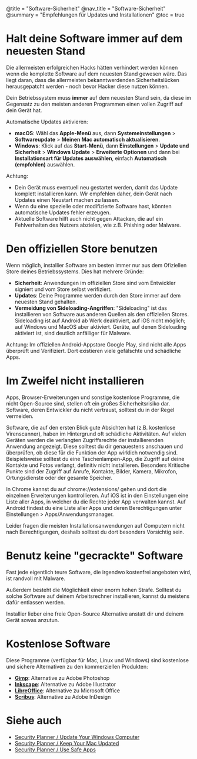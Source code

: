 @title = "Software-Sicherheit"
@nav_title = "Software-Sicherheit"
@summary = "Empfehlungen für Updates und Installationen"
@toc = true

# Halt deine Software immer auf dem neuesten Stand

Die allermeisten erfolgreichen Hacks hätten verhindert werden können wenn die komplette Software auf dem neuesten Stand gewesen wäre. Das liegt daran, dass die allermeisten bekanntwerdenden Sicherheitslücken herausgepatcht werden - noch bevor Hacker diese nutzen können.

Dein Betriebssystem muss **immer** auf dem neuesten Stand sein, da diese im Gegensatz zu den meisten anderen Programmen einen vollen Zugriff auf dein Gerät hat.

Automatische Updates aktivieren:

* **macOS**: Wähl das **Apple-Menü** aus, dann **Systemeinstellungen** > **Softwareupdate** > **Meinen Mac automatisch aktualisieren**.
* **Windows**: Klick auf das **Start-Menü**, dann **Einstellungen** > **Update und Sicherheit** > **Windows Update** > **Erweiterte Optionen** und dann bei **Installationsart für Updates auswählen**, einfach **Automatisch (empfohlen)** auswählen.

Achtung:

* Dein Gerät muss eventuell neu gestartet werden, damit das Update komplett installieren kann. Wir empfehlen daher, dein Gerät nach Updates einen Neustart machen zu lassen.
* Wenn du eine spezielle oder modifizierte Software hast, könnten automatische Updates fehler erzeugen.
* Aktuelle Software hilft auch nicht gegen Attacken, die auf ein Fehlverhalten des Nutzers abzielen, wie z.B. Phishing oder Malware.

# Den offiziellen Store benutzen

Wenn möglich, installier Software am besten immer nur aus dem  Ofiziellen Store deines Betriebssystems. Dies hat mehrere Gründe:

* **Sicherheit**: Anwendungen im offiziellen Store sind vom Entwickler signiert und vom Store selbst verifiziert.
* **Updates**: Deine Programme werden durch den Store immer auf dem neuesten Stand gehalten.
* **Vermeidung von Sideloading-Angriffen**: "Sideloading" ist das installieren von Software aus anderen Quellen als den offiziellen Stores. Sideloading ist auf Android ab Werk deaktiviert, auf iOS nicht möglich; auf Windows und MacOS aber aktiviert. Geräte, auf denen Sideloading aktiviert ist, sind deutlich anfälliger für Malware.

Achtung: Im offiziellen Android-Appstore Google Play, sind nicht alle Apps überprüft und Verifiziert. Dort existieren viele gefälschte und schädliche Apps.

# Im Zweifel nicht installieren

Apps, Browser-Erweiterungen und sonstige kostenlose Programme, die nicht Open-Source sind, stellen oft ein großes Sicherheitsrisiko dar. Software, deren Entwickler du nicht vertraust, solltest du in der Regel vermeiden.

Software, die auf den ersten Blick gute Absichten hat (z.B. kostenlose Virenscanner), haben im Hintergrund oft schädliche Aktivitäten. Auf vielen Geräten werden die verlangten Zugriffsrechte der installierenden Anwendung angezeigt. Diese solltest du dir genauestens anschauen und überprüfen, ob diese für die Funktion der App wirklich notwendig sind. Beispielsweise solltest du eine Taschenlampen-App, die Zugriff auf deine Kontakte und Fotos verlangt, definitiv nicht installieren. Besonders Kritische Punkte sind der Zugriff auf Anrufe, Kontakte, Bilder, Kamera, Mikrofon, Ortungsdienste oder der gesamte Speicher.

In Chrome kannst du auf chrome://extensions/ gehen und dort die einzelnen Erweiterungen kontrollieren. Auf iOS ist in den Einstellungen eine Liste aller Apps, in welcher du die Rechte jeder App verwalten kannst. Auf Android findest du eine Liste aller Apps und deren Berechtigungen unter Einstellungen > Apps/Anwendungsmanager.

Leider fragen die meisten Installationsanwendungen auf Computern nicht nach Berechtigungen, deshalb solltest du dort besonders Vorsichtig sein.

# Benutz keine "gecrackte" Software

Fast jede eigentlich teure Software, die irgendwo kostenfrei angeboten wird, ist randvoll mit Malware.

Außerdem besteht die Möglichkeit einer enorm hohen Strafe. Solltest du solche Software auf deinem Arbeitsrechner installieren, kannst du meistens dafür entlassen werden.

Installier lieber eine freie Open-Source Alternative anstatt dir und deinem Gerät sowas anzutun.

# Kostenlose Software

Diese Programme (verfügbar für Mac, Linux und Windows) sind kostenlose und sichere Alternativen zu den kommerziellen Produkten:

* **[Gimp](https://www.gimp.org/)**: Alternative zu Adobe Photoshop
* **[Inkscape](https://inkscape.org/en/)**: Alternative zu Adobe Illustrator
* **[LibreOffice](https://www.libreoffice.org/)**: Alternative zu Microsoft Office
* **[Scribus](https://www.scribus.net)**: Alternative zu Adobe InDesign

# Siehe auch

* [Security Planner / Update Your Windows Computer](https://securityplanner.org/#/tool/update-your-windows-computer)
* [Security Planner / Keep Your Mac Updated](https://securityplanner.org/#/tool/keep-your-mac-updated)
* [Security Planner / Use Safe Apps](https://securityplanner.org/#/tool/use-safe-apps)
